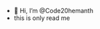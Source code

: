 - 👋 Hi, I’m @Code20hemanth
- this is only read me

<!---
Code20hemanth/Code20hemanth is a ✨ special ✨ repository because its `README.md` (this file) appears on your GitHub profile.
You can click the Preview link to take a look at your changes.
--->
